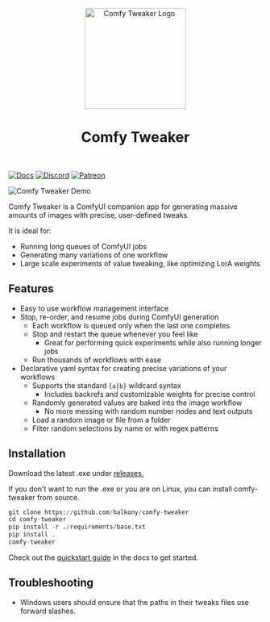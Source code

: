 <div align="center">
<p align="center">
  <img src="https://i.imgur.com/Lhy3ldn.png" alt="Comfy Tweaker Logo" width="200" height="200">
</p>
<h1 align="center">Comfy Tweaker</h1>
<div style="display: flex; gap: 5px; justify-content: center;">
<br>
</div>
</div>


[![Docs][docs-shield]][docs-url]
[![Discord][discord-shield]][discord-url]
[![Patreon][patreon-shield]][patreon-url]

![Comfy Tweaker Demo](https://i.imgur.com/f1opY2J.gif)

[discord-shield]: https://img.shields.io/discord/895430371972358185?style=flat-square&logo=Discord&label=Discord
[discord-url]: https://discord.gg/d8evRQ2zTK
[patreon-shield]: https://img.shields.io/badge/Patreon-orange?style=flat-square&logo=patreon&logoSize=auto
[patreon-url]:https://patreon.com%/comfytweaker
[docs-shield]: https://img.shields.io/badge/Docs-blue?style=flat-square&logo=gitbook&logoSize=auto
[docs-url]: https://halkony.github.io/comfy-tweaker/


Comfy Tweaker is a ComfyUI companion app for generating massive amounts of images with precise, user-defined tweaks.

It is ideal for:

- Running long queues of ComfyUI jobs
- Generating many variations of one workflow
- Large scale experiments of value tweaking, like optimizing LorA weights

## Features
 - Easy to use workflow management interface
 - Stop, re-order, and resume jobs during ComfyUI generation
    - Each workflow is queued only when the last one completes
    - Stop and restart the queue whenever you feel like
        - Great for performing quick experiments while also running longer jobs
    - Run thousands of workflows with ease
 - Declarative yaml syntax for creating precise variations of your workflows
    - Supports the standard `{a|b}` wildcard syntax
        - Includes backrefs and customizable weights for precise control
    - Randomly generated values are baked into the image workflow
        - No more messing with random number nodes and text outputs
    - Load a random image or file from a folder
    - Filter random selections by name or with regex patterns


## Installation
Download the latest .exe under [releases.](https://github.com/halkony/comfy-tweaker/releases)

If you don't want to run the .exe or you are on Linux, you can install comfy-tweaker from source.
```py
git clone https://github.com/halkony/comfy-tweaker
cd comfy-tweaker
pip install -r ./requirements/base.txt
pip install .
comfy-tweaker
```

Check out the [quickstart guide](https://halkony.github.io/comfy-tweaker/quickstart/) in the docs to get started.

## Troubleshooting
- Windows users should ensure that the paths in their tweaks files use forward slashes.
